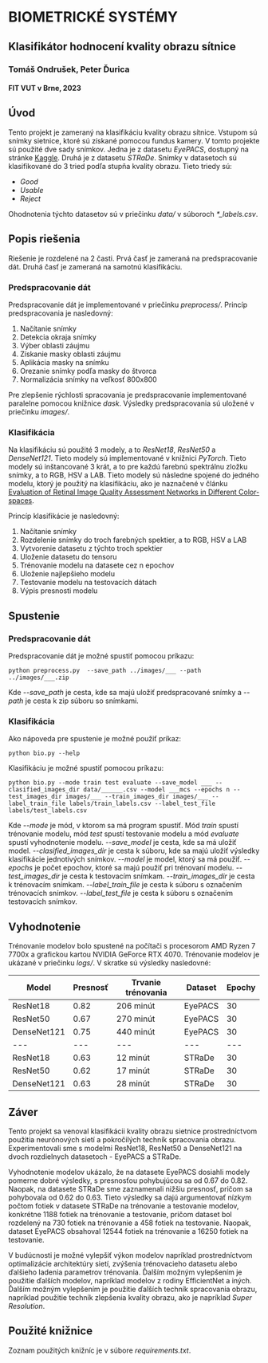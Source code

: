 # BIOMETRICKÉ SYSTÉMY
## Klasifikátor hodnocení kvality obrazu sítnice
### Tomáš Ondrušek, Peter Ďurica
#### FIT VUT v Brne, 2023

## Úvod

Tento projekt je zameraný na klasifikáciu kvality obrazu sítnice. Vstupom sú snímky sietnice, ktoré sú získané pomocou fundus kamery. V tomto projekte sú použité dve sady snímkov. Jedna je z datasetu *EyePACS*, dostupný na stránke [Kaggle](https://www.kaggle.com/c/diabetic-retinopathy-detection/data). Druhá je z datasetu *STRaDe*. Snímky v datasetoch sú klasifikované do 3 tried podľa stupňa kvality obrazu. Tieto triedy sú: 
-    *Good*
 -   *Usable*
  -  *Reject*
  
Ohodnotenia týchto datasetov sú v priečinku *data/* v súboroch *\*_labels.csv*.

## Popis riešenia

Riešenie je rozdelené na 2 časti. Prvá časť je zameraná na predspracovanie dát. Druhá časť je zameraná na samotnú klasifikáciu.

### Predspracovanie dát

Predspracovanie dát je implementované v priečinku *preprocess/*. Princíp predspracovania je nasledovný:

1. Načítanie snímky
2. Detekcia okraja snímky
3. Výber oblasti záujmu
4. Získanie masky oblasti záujmu
5. Aplikácia masky na snímku
6. Orezanie snímky podľa masky do štvorca
7. Normalizácia snímky na veľkosť 800x800

Pre zlepšenie rýchlosti spracovania je predspracovanie implementované paralelne pomocou knižnice *dask*. Výsledky predspracovania sú uložené v priečinku *images/*.

### Klasifikácia

Na klasifikáciu sú použité 3 modely, a to *ResNet18*, *ResNet50* a *DenseNet121*. Tieto modely sú implementované v knižnici *PyTorch*. Tieto modely sú inštancované 3 krát, a to pre každú farebnú spektrálnu zložku snímky, a to RGB, HSV a LAB. Tieto modely sú následne spojené do jedného modelu, ktorý je použitý na klasifikáciu, ako je naznačené v článku [Evaluation of Retinal Image Quality Assessment Networks in Different Color-spaces](https://link.springer.com/chapter/10.1007/978-3-030-32239-7_6).

Princíp klasifikácie je nasledovný:

1. Načítanie snímky
2. Rozdelenie snímky do troch farebných spektier, a to RGB, HSV a LAB
3. Vytvorenie datasetu z týchto troch spektier
4. Uloženie datasetu do tensoru
5. Trénovanie modelu na datasete cez n epochov
6. Uloženie najlepšieho modelu
7. Testovanie modelu na testovacích dátach
8. Výpis presnosti modelu

## Spustenie

### Predspracovanie dát

Predspracovanie dát je možné spustiť pomocou príkazu:

```python preprocess.py  --save_path ../images/___ --path ../images/___.zip```

Kde *--save_path* je cesta, kde sa majú uložiť predspracované snímky a *--path* je cesta k zip súboru so snímkami.

### Klasifikácia

Ako nápoveda pre spustenie je možné použiť príkaz:

```python bio.py --help```

Klasifikáciu je možné spustiť pomocou príkazu:

```python bio.py --mode train test evaluate --save_model ___ --clasified_images_dir data/______.csv --model ___mcs --epochs n --test_images_dir images/___ --train_images_dir images/___ --label_train_file labels/train_labels.csv --label_test_file labels/test_labels.csv```

Kde *--mode* je mód, v ktorom sa má program spustiť. Mód *train* spustí trénovanie modelu, mód *test* spustí testovanie modelu a mód *evaluate* spustí vyhodnotenie modelu. *--save_model* je cesta, kde sa má uložiť model. *--clasified_images_dir* je cesta k súboru, kde sa majú uložiť výsledky klasifikácie jednotivých snímkov. *--model* je model, ktorý sa má použiť. *--epochs* je počet epochov, ktoré sa majú použiť pri trénovaní modelu. *--test_images_dir* je cesta k testovacím snímkam. *--train_images_dir* je cesta k trénovacím snímkam. *--label_train_file* je cesta k súboru s označením trénovacích snímkov. *--label_test_file* je cesta k súboru s označením testovacích snímkov.


## Vyhodnotenie

Trénovanie modelov bolo spustené na počítači s procesorom AMD Ryzen 7 7700x a grafickou kartou NVIDIA GeForce RTX 4070. Trénovanie modelov je ukázané v priečinku *logs/*. V skratke sú výsledky nasledovné:

| Model | Presnosť | Trvanie trénovania | Dataset | Epochy |
| --- | --- | --- | --- | --- |
| ResNet18 | 0.82 | 206 minút | EyePACS | 30 |
| ResNet50 | 0.67 | 270 minút | EyePACS | 30 |
| DenseNet121 | 0.75 | 440 minút | EyePACS | 30 |
| --- | --- | --- | --- | --- |
| ResNet18 | 0.63 | 12 minút | STRaDe | 30 |
| ResNet50 | 0.62 | 17 minút | STRaDe | 30 |
| DenseNet121 | 0.63 | 28 minút | STRaDe | 30 |


## Záver

Tento projekt sa venoval klasifikácii kvality obrazu sietnice prostredníctvom použitia neurónových sietí a pokročilých techník spracovania obrazu. Experimentovali sme s modelmi ResNet18, ResNet50 a DenseNet121 na dvoch rozdielnych datasetoch - EyePACS a STRaDe.

Vyhodnotenie modelov ukázalo, že na datasete EyePACS dosiahli modely pomerne dobré výsledky, s presnosťou pohybujúcou sa od 0.67 do 0.82. Naopak, na datasete STRaDe sme zaznamenali nižšiu presnosť, pričom sa pohybovala od 0.62 do 0.63. Tieto výsledky sa dajú argumentovať nízkym počtom fotiek v datasete STRaDe na trénovanie a testovanie modelov, konkrétne 1188 fotiek na trénovanie a testovanie, pričom dataset bol rozdelený na 730 fotiek na trénovanie a 458 fotiek na testovanie. Naopak, dataset EyePACS obsahoval 12544 fotiek na trénovanie a 16250 fotiek na testovanie.

V budúcnosti je možné vylepšiť výkon modelov napríklad prostredníctvom optimalizácie architektúry sietí, zvýšenia trénovacieho datasetu alebo ďalšieho ladenia parametrov trénovania. Ďalším možným vylepšením je použitie ďalších modelov, napríklad modelov z rodiny EfficientNet a iných. Ďalším možným vylepšením je použitie ďalších techník spracovania obrazu, napríklad použitie techník zlepšenia kvality obrazu, ako je napríklad *Super Resolution*. 



## Použité knižnice

Zoznam použitých knižníc je v súbore *requirements.txt*.